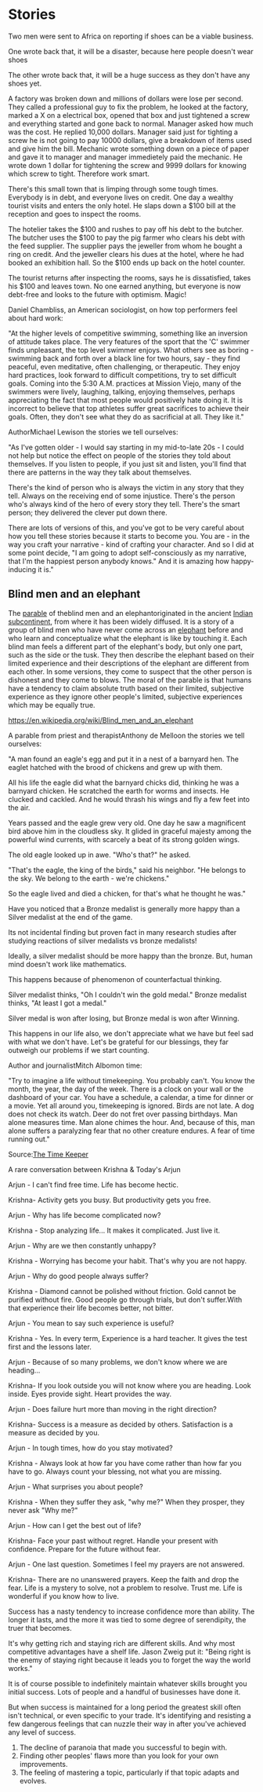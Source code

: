 # Stories

Two men were sent to Africa on reporting if shoes can be a viable business.

One wrote back that, it will be a disaster, because here people doesn't wear shoes

The other wrote back that, it will be a huge success as they don't have any shoes yet.

A factory was broken down and millions of dollars were lose per second. They called a professional guy to fix the problem, he looked at the factory, marked a X on a electrical box, opened that box and just tightened a screw and everything started and gone back to normal. Manager asked how much was the cost. He replied 10,000 dollars. Manager said just for tighting a screw he is not going to pay 10000 dollars, give a breakdown of items used and give him the bill. Mechanic wrote something down on a piece of paper and gave it to manager and manager immedietely paid the mechanic. He wrote down 1 dollar for tightening the screw and 9999 dollars for knowing which screw to tight. Therefore work smart.

There's this small town that is limping through some tough times. Everybody is in debt, and everyone lives on credit. One day a wealthy tourist visits and enters the only hotel. He slaps down a $100 bill at the reception and goes to inspect the rooms.

The hotelier takes the $100 and rushes to pay off his debt to the butcher. The butcher uses the $100 to pay the pig farmer who clears his debt with the feed supplier. The supplier pays the jeweller from whom he bought a ring on credit. And the jeweller clears his dues at the hotel, where he had booked an exhibition hall. So the $100 ends up back on the hotel counter.

The tourist returns after inspecting the rooms, says he is dissatisfied, takes his $100 and leaves town. No one earned anything, but everyone is now debt-free and looks to the future with optimism. Magic!

Daniel Chambliss, an American sociologist, on how top performers feel about hard work:

"At the higher levels of competitive swimming, something like an inversion of attitude takes place. The very features of the sport that the 'C' swimmer finds unpleasant, the top level swimmer enjoys. What others see as boring - swimming back and forth over a black line for two hours, say - they find peaceful, even meditative, often challenging, or therapeutic. They enjoy hard practices, look forward to difficult competitions, try to set difficult goals. Coming into the 5:30 A.M. practices at Mission Viejo, many of the swimmers were lively, laughing, talking, enjoying themselves, perhaps appreciating the fact that most people would positively hate doing it. It is incorrect to believe that top athletes suffer great sacrifices to achieve their goals. Often, they don't see what they do as sacrificial at all. They like it."

AuthorMichael Lewison the stories we tell ourselves:

"As I've gotten older - I would say starting in my mid-to-late 20s - I could not help but notice the effect on people of the stories they told about themselves. If you listen to people, if you just sit and listen, you'll find that there are patterns in the way they talk about themselves.

There's the kind of person who is always the victim in any story that they tell. Always on the receiving end of some injustice. There's the person who's always kind of the hero of every story they tell. There's the smart person; they delivered the clever put down there.

There are lots of versions of this, and you've got to be very careful about how you tell these stories because it starts to become you. You are - in the way you craft your narrative - kind of crafting your character. And so I did at some point decide, "I am going to adopt self-consciously as my narrative, that I'm the happiest person anybody knows." And it is amazing how happy-inducing it is."

## Blind men and an elephant

The [parable](https://en.wikipedia.org/wiki/Parable) of theblind men and an elephantoriginated in the ancient [Indian subcontinent](https://en.wikipedia.org/wiki/Indian_subcontinent), from where it has been widely diffused. It is a story of a group of blind men who have never come across an [elephant](https://en.wikipedia.org/wiki/Elephant) before and who learn and conceptualize what the elephant is like by touching it. Each blind man feels a different part of the elephant's body, but only one part, such as the side or the tusk. They then describe the elephant based on their limited experience and their descriptions of the elephant are different from each other. In some versions, they come to suspect that the other person is dishonest and they come to blows. The moral of the parable is that humans have a tendency to claim absolute truth based on their limited, subjective experience as they ignore other people's limited, subjective experiences which may be equally true.

<https://en.wikipedia.org/wiki/Blind_men_and_an_elephant>

A parable from priest and therapistAnthony de Melloon the stories we tell ourselves:

"A man found an eagle's egg and put it in a nest of a barnyard hen. The eaglet hatched with the brood of chickens and grew up with them.

All his life the eagle did what the barnyard chicks did, thinking he was a barnyard chicken. He scratched the earth for worms and insects. He clucked and cackled. And he would thrash his wings and fly a few feet into the air.

Years passed and the eagle grew very old. One day he saw a magnificent bird above him in the cloudless sky. It glided in graceful majesty among the powerful wind currents, with scarcely a beat of its strong golden wings.

The old eagle looked up in awe. "Who's that?" he asked.

"That's the eagle, the king of the birds," said his neighbor. "He belongs to the sky. We belong to the earth - we're chickens."

So the eagle lived and died a chicken, for that's what he thought he was."

Have you noticed that a Bronze medalist is generally more happy than a Silver medalist at the end of the game.

Its not incidental finding but proven fact in many research studies after studying reactions of silver medalists vs bronze medalists!

Ideally, a silver medalist should be more happy than the bronze. But, human mind doesn't work like mathematics.

This happens because of phenomenon of counterfactual thinking.

Silver medalist thinks, "Oh I couldn't win the gold medal." Bronze medalist thinks, "At least I got a medal."

Silver medal is won after losing, but Bronze medal is won after Winning.

This happens in our life also, we don't appreciate what we have but feel sad with what we don't have. Let's be grateful for our blessings, they far outweigh our problems if we start counting.

Author and journalistMitch Albomon time:

"Try to imagine a life without timekeeping. You probably can't. You know the month, the year, the day of the week. There is a clock on your wall or the dashboard of your car. You have a schedule, a calendar, a time for dinner or a movie. Yet all around you, timekeeping is ignored. Birds are not late. A dog does not check its watch. Deer do not fret over passing birthdays. Man alone measures time. Man alone chimes the hour. And, because of this, man alone suffers a paralyzing fear that no other creature endures. A fear of time running out."

Source:[The Time Keeper](https://click.convertkit-mail4.com/r8u235lnlkuohgmm36s3/p8heh9h9z26343tq/aHR0cHM6Ly93d3cuYW1hem9uLmNvbS9ncC9wcm9kdWN0L0IwMUsxNFpBQUUvcmVmPWFzX2xpX3FmX2FzaW5faWxfdGw_aWU9VVRGOCZ0YWc9amFtZXNjbGVhcmVtYS0yMCZjcmVhdGl2ZT05MzI1JmxpbmtDb2RlPWFzMiZjcmVhdGl2ZUFTSU49QjAxSzE0WkFBRSZsaW5rSWQ9MTNkNTU1ZDdmZTNmOGY3NzdjMzg3YjJlMGJkYzA3ODY=)

A rare conversation between Krishna & Today's Arjun

Arjun - I can't find free time. Life has become hectic.

Krishna- Activity gets you busy. But productivity gets you free.

Arjun - Why has life become complicated now?

Krishna - Stop analyzing life... It makes it complicated. Just live it.

Arjun - Why are we then constantly unhappy?

Krishna - Worrying has become your habit. That's why you are not happy.

Arjun - Why do good people always suffer?

Krishna - Diamond cannot be polished without friction. Gold cannot be purified without fire. Good people go through trials, but don't suffer.With that experience their life becomes better, not bitter.

Arjun - You mean to say such experience is useful?

Krishna - Yes. In every term, Experience is a hard teacher. It gives the test first and the lessons later.

Arjun - Because of so many problems, we don't know where we are heading...

Krishna- If you look outside you will not know where you are heading. Look inside. Eyes provide sight. Heart provides the way.

Arjun - Does failure hurt more than moving in the right direction?

Krishna- Success is a measure as decided by others. Satisfaction is a measure as decided by you.

Arjun - In tough times, how do you stay motivated?

Krishna - Always look at how far you have come rather than how far you have to go. Always count your blessing, not what you are missing.

Arjun - What surprises you about people?

Krishna - When they suffer they ask, "why me?" When they prosper, they never ask "Why me?"

Arjun - How can I get the best out of life?

Krishna- Face your past without regret. Handle your present with confidence. Prepare for the future without fear.

Arjun - One last question. Sometimes I feel my prayers are not answered.

Krishna- There are no unanswered prayers. Keep the faith and drop the fear. Life is a mystery to solve, not a problem to resolve. Trust me. Life is wonderful if you know how to live.

Success has a nasty tendency to increase confidence more than ability. The longer it lasts, and the more it was tied to some degree of serendipity, the truer that becomes.

It's why getting rich and staying rich are different skills. And why most competitive advantages have a shelf life. Jason Zweig put it: "Being right is the enemy of staying right because it leads you to forget the way the world works."

It is of course possible to indefinitely maintain whatever skills brought you initial success. Lots of people and a handful of businesses have done it.

But when success is maintained for a long period the greatest skill often isn't technical, or even specific to your trade. It's identifying and resisting a few dangerous feelings that can nuzzle their way in after you've achieved any level of success.

1. The decline of paranoia that made you successful to begin with.
2. Finding other peoples' flaws more than you look for your own improvements.
3. The feeling of mastering a topic, particularly if that topic adapts and evolves.
